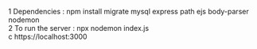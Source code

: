 1  Dependencies : npm install migrate mysql express path ejs body-parser nodemon  
2  To run the server : npx nodemon index.js  
c  https://localhost:3000
